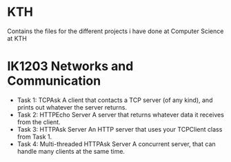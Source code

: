 # KTH
Contains the files for the different projects i have done at Computer Science at KTH


# IK1203 Networks and Communication
- Task 1: TCPAsk
  A client that contacts a TCP server (of any kind), and prints out whatever the server returns.
- Task 2: HTTPEcho Server
  A server that returns whatever data it receives from the client.
- Task 3: HTTPAsk Server
  An HTTP server that uses your TCPClient class from Task 1.
- Task 4: Multi-threaded HTTPAsk Server
   A concurrent server, that can handle many clients at the same time.

